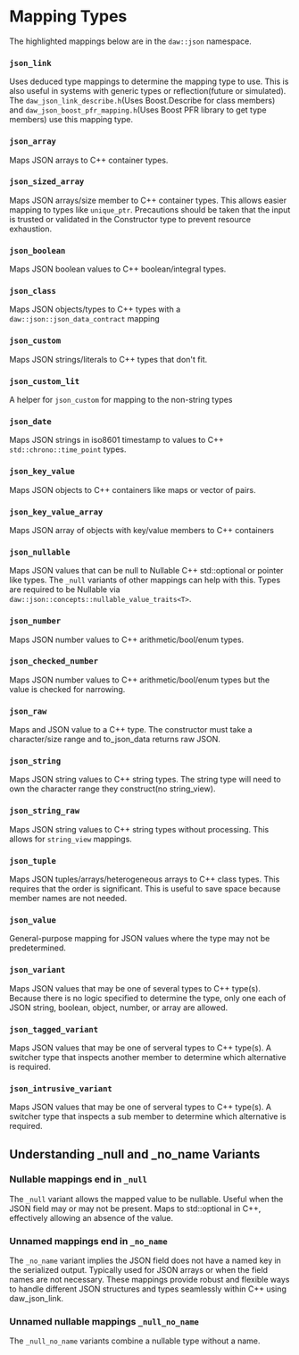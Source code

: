 # Mapping Types

The highlighted mappings below are in the `daw::json` namespace.

### `json_link`

Uses deduced type mappings to determine the mapping type to use. This is also useful in systems with generic types or reflection(future or simulated). The `daw_json_link_describe.h`(Uses Boost.Describe for class members) and
`daw_json_boost_pfr_mapping.h`(Uses Boost PFR library to get type members) use this mapping type.

### `json_array`

Maps JSON arrays to C++ container types.

### `json_sized_array`

Maps JSON arrays/size member to C++ container types. This allows easier mapping to types like `unique_ptr`. Precautions should be taken that the input is trusted or validated in the Constructor type to prevent resource exhaustion.

### `json_boolean`

Maps JSON boolean values to C++ boolean/integral types.

### `json_class`

Maps JSON objects/types to C++ types with a `daw::json::json_data_contract` mapping

### `json_custom`

Maps JSON strings/literals to C++ types that don't fit.

### `json_custom_lit`

A helper for `json_custom` for mapping to the non-string types

### `json_date`

Maps JSON strings in iso8601 timestamp to values to C++ `std::chrono::time_point` types.

### `json_key_value`

Maps JSON objects to C++ containers like maps or vector of pairs.

### `json_key_value_array`

Maps JSON array of objects with key/value members to C++ containers

### `json_nullable`

Maps JSON values that can be null to Nullable C++ std::optional or pointer like types. The `_null` variants of other mappings can help with this. Types are required to be Nullable via `daw::json::concepts::nullable_value_traits<T>`.

### `json_number`

Maps JSON number values to C++ arithmetic/bool/enum types.

### `json_checked_number`

Maps JSON number values to C++ arithmetic/bool/enum types but the value is checked for narrowing.

### `json_raw`

Maps and JSON value to a C++ type.  The constructor must take a character/size range and to_json_data returns raw JSON.

### `json_string`

Maps JSON string values to C++ string types. The string type will need to own the character range they construct(no string_view).

### `json_string_raw`

Maps JSON string values to C++ string types without processing. This allows for `string_view` mappings.

### `json_tuple`

Maps JSON tuples/arrays/heterogeneous arrays to C++ class types.  This requires that the order is significant.  This is useful to save space because member names are not needed.

### `json_value`

General-purpose mapping for JSON values where the type may not be predetermined.

### `json_variant`

Maps JSON values that may be one of several types to C++ type(s). Because there is no logic specified to determine the type, only one each of JSON string, boolean, object, number, or array are allowed.

### `json_tagged_variant`

Maps JSON values that may be one of serveral types to C++ type(s). A switcher type that inspects another member to determine which alternative is required.

### `json_intrusive_variant`

Maps JSON values that may be one of serveral types to C++ type(s). A switcher type that inspects a sub member to determine which alternative is required.

## Understanding _null and _no_name Variants

### Nullable mappings end in `_null`

The `_null` variant allows the mapped value to be nullable.
Useful when the JSON field may or may not be present.
Maps to std::optional in C++, effectively allowing an absence of the value.

### Unnamed mappings end in `_no_name`

The `_no_name` variant implies the JSON field does not have a named key in the serialized output.
Typically used for JSON arrays or when the field names are not necessary.
These mappings provide robust and flexible ways to handle different JSON structures and types seamlessly within C++ using daw_json_link.

### Unnamed nullable mappings `_null_no_name`

The `_null_no_name` variants combine a nullable type without a name.